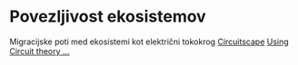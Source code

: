# Povezljivost ekosistemov

Migracijske poti med ekosistemi kot električni tokokrog
[Circuitscape](https://circuitscape.org)
[Using Circuit theory ...](https://circuitscape.org/pubs/McRae_et_al_2008_Ecology.pdf)